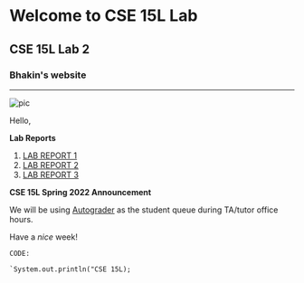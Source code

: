 # Welcome to CSE 15L Lab
## CSE 15L Lab 2
### Bhakin's website
---
![pic](https://us.123rf.com/450wm/karpenkoilia/karpenkoilia1608/karpenkoilia160800106/61787008-line-web-concept-for-computer-science-vector-banner-for-education-open-path-.jpg?ver=6)


Hello, 

**Lab Reports**
1. [LAB REPORT 1](https://bhakin.github.io/cse15l-lab-reports/CSE%2015L%20Week%202%20Lab%20Report.)
2. [LAB REPORT 2](https://bhakin.github.io/cse15l-lab-reports/CSE%2015L%20Week%204%20Lab%20Report%202.html)
3. [LAB REPORT 3](https://bhakin.github.io/cse15l-lab-reports/CSE15L%20Week%206%20Lab%20Report%203.html#lab-report-3)


**CSE 15L Spring 2022 Announcement**

We will be using [Autograder](https://autograder.ucsd.edu) as the student queue during TA/tutor office hours.

Have a _nice_ week!



`CODE:`
```
`System.out.println("CSE 15L);
```





